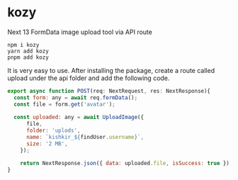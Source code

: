 # kozy
Next 13 FormData image upload tool via API route

```command
npm i kozy
yarn add kozy
pnpm add kozy
````

It is very easy to use. After installing the package, create a route called upload under the api folder and add the following code.

```javascript
export async function POST(req: NextRequest, res: NextResponse){
  const form: any = await req.formData();
  const file = form.get('avatar');
  
  const uploaded: any = await UploadImage({
      file,
      folder: 'uplods',
      name: `kishkir_${findUser.username}`,
      size: '2 MB',
    });

    return NextResponse.json({ data: uploaded.file, isSuccess: true });
}
